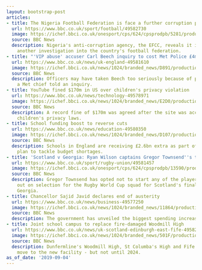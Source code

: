 ```yaml
---
layout: bootstrap-post
articles:
- title: The Nigeria Football Federation is face a further corruption probe
  url: https://www.bbc.co.uk/sport/football/49582730
  image: https://ichef.bbci.co.uk/onesport/cps/624/cpsprodpb/5281/production/_108612112_88990687.jpg
  source: BBC News
  description: Nigeria's anti-corruption agency, the EFCC, reveals it is conducting
    another investigation into the country's football federation.
- title: "'VIP abuse' accuser Carl Beech inquiry to cost Met Police £4m"
  url: https://www.bbc.co.uk/news/uk-england-49581610
  image: https://ichef.bbci.co.uk/news/1024/branded_news/D891/production/_108614455_carl_beech_mugshot_1.jpg
  source: BBC News
  description: Officers may have taken Beech too seriously because of past failings,
    a Met chief told an inquiry.
- title: YouTube fined $170m in US over children's privacy violation
  url: https://www.bbc.co.uk/news/technology-49578971
  image: https://ichef.bbci.co.uk/news/1024/branded_news/E2D0/production/_105846085_ytkids.png
  source: BBC News
  description: A record fine of $170m was agreed after the site was accused of breaking
    children's privacy laws.
- title: School funding boost to reverse cuts
  url: https://www.bbc.co.uk/news/education-49580350
  image: https://ichef.bbci.co.uk/news/1024/branded_news/D107/production/_108611535_classroom.jpg
  source: BBC News
  description: Schools in England are receiving £2.6bn extra as part of a three-year
    plan to tackle budget shortages.
- title: 'Scotland v Georgia: Ryan Wilson captains Gregor Townsend''s team'
  url: https://www.bbc.co.uk/sport/rugby-union/49581457
  image: https://ichef.bbci.co.uk/onesport/cps/624/cpsprodpb/13590/production/_97584297_breaking_news.png
  source: BBC News
  description: Gregor Townsend has opted not to start any of the players who missed
    out on selection for the Rugby World Cup squad for Scotland's final warm-up against
    Georgia.
- title: Chancellor Sajid Javid declares end of austerity
  url: https://www.bbc.co.uk/news/business-49577250
  image: https://ichef.bbci.co.uk/news/1024/branded_news/11864/production/_108608717_de27a.jpg
  source: BBC News
  description: The government has unveiled the biggest spending increase in 15 years.
- title: Joint school campus to replace fire-damaged Woodmill High
  url: https://www.bbc.co.uk/news/uk-scotland-edinburgh-east-fife-49582271
  image: https://ichef.bbci.co.uk/news/1024/branded_news/501F/production/_108511502_mediaitem108511501.jpg
  source: BBC News
  description: Dunfermline's Woodmill High, St Columba's High and Fife College will
    move to the new facility - but not until 2024.
as_of_date: '2019-09-04'
---
```


